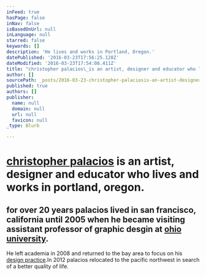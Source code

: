 ```yaml
---
inFeed: true
hasPage: false
inNav: false
isBasedOnUrl: null
inLanguage: null
starred: false
keywords: []
description: 'He lives and works in Portland, Oregon.'
datePublished: '2016-03-23T17:56:25.128Z'
dateModified: '2016-03-23T17:54:08.411Z'
title: "christopher palacios\_is an artist, designer and educator who lives and works in portland, oregon."
author: []
sourcePath: _posts/2016-03-23-christopher-palaciosis-an-artist-designer-and-educator-who.md
published: true
authors: []
publisher:
  name: null
  domain: null
  url: null
  favicon: null
_type: Blurb

---
```

# [christopher palacios][0] is an artist, designer and educator who lives and works in portland, oregon.

## for over 20 years palacios lived in san francisco, california until 2005 when he became visiting assistant professor of graphic desgin at [ohio university][1].

He left academia in 2008 and returned to the bay area to focus on his [design practice][2].In 2012 palacios relocated to the pacific northwest in search of a better quality of life.

[0]: http://www.christopherpalacios.com/index.html
[1]: https://www.ohio.edu/finearts/art/academics/programs/graphic-design.cfm
[2]: http://clearcreative.com/